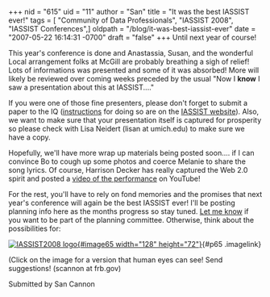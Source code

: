 +++
nid = "615"
uid = "11"
author = "San"
title = "It was the best IASSIST ever!"
tags = [ "Community of Data Professionals", "IASSIST 2008", "IASSIST Conferences",]
oldpath = "/blog/it-was-best-iassist-ever"
date = "2007-05-22 16:14:31 -0700"
draft = "false"
+++
Until next year of course!

This year\'s conference is done and Anastassia, Susan, and the wonderful
Local arrangement folks at McGill are probably breathing a sigh of
relief! Lots of informations was presented and some of it was absorbed!
More will likely be reviewed over coming weeks preceded by the usual
\"Now I **know** I saw a presentation about this at IASSIST\....\"

If you were one of those fine presenters, please don\'t forget to submit
a paper to the IQ
([instructions](http://www.iassistdata.org/publications/iq/ "IQ submission instructions")
for doing so are on the [IASSIST
website](http://www.iassistdata.org "IASSIST web site")). Also, we want
to make sure that your presentation itself is captured for prosperity so
please check with Lisa Neidert (lisan at umich.edu) to make sure we have
a copy.

Hopefully, we\'ll have more wrap up materials being posted soon\.... if
I can convince Bo to cough up some photos and coerce Melanie to share
the song lyrics. Of course, Harrison Decker has really captured the Web
2.0 spirit and posted a [video of the
performance](http://www.youtube.com/watch?v=XjX2ePg_3FY "IASSIST07 closing song")
on YouTube!

For the rest, you\'ll have to rely on fond memories and the promises
that next year\'s conference will again be the best IASSIST ever! I\'ll
be posting planning info here as the months progress so stay tuned. [Let
me know](mailto:sandra.a.cannon@frb.gov "Email to program chair") if you
want to be part of the planning committee. Otherwise, think about the
possibilities for:

[![IASSIST2008
logo](http://iassistblog.org/wp-content/uploads/2007/05/iassist2008_rect_v2.thumbnail.gif){#image65
width="128"
height="72"}](http://iassistblog.org/?attachment_id=65 "IASSIST2008 logo"){#p65
.imagelink}

(Click on the image for a version that human eyes can see! Send
suggestions! (scannon at frb.gov)

Submitted by San Cannon
